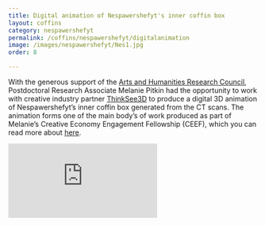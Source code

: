 ```yaml
---
title: Digital animation of Nespawershefyt's inner coffin box
layout: coffins
category: nespawershefyt
permalink: /coffins/nespawershefyt/digitalanimation
image: /images/nespawershefyt/Nes1.jpg
order: 8

---
```

With the generous support of the [Arts and Humanities Research Council](https://ahrc.ukri.org), Postdoctoral Research Associate Melanie Pitkin had the opportunity to work with creative industry partner [ThinkSee3D](https://www.thinksee3d.com) to produce a digital 3D animation of Nespawershefyt’s inner coffin box generated from the CT scans. The animation forms one of the main body’s of work produced as part of Melanie’s Creative Economy Engagement Fellowship (CEEF), which you can read more about [here](https://creative-economy.fitzmuseum.cam.ac.uk).

<div class="ratio ratio-16x9">
  <iframe src="https://player.vimeo.com/video/356279697"  frameborder="0" allow="autoplay; fullscreen" allowfullscreen></iframe>
 </div>
